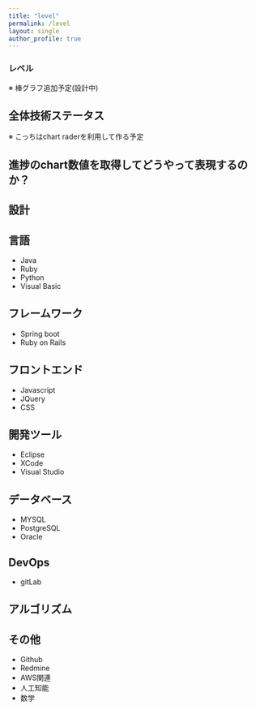 ```yaml
---
title: "level"
permalink: /level
layout: single
author_profile: true
---
```

### レベル
※ 棒グラフ追加予定(設計中)

## 全体技術ステータス
※ こっちはchart raderを利用して作る予定
<div style="width:100%;">
<canvas id="programmer-ability" height="300"></canvas>
</div>

<script>

new Chart(document.getElementById("programmer-ability"), {
    type: 'radar',
    data: {
        labels: ['理解力', '技術力', '集中力', '熱情', '学習力', 'コミュニケーション'],
        datasets: [{
            label: 'シム ウクの能力値',
            data: [
                90,
                80,
                70,
                83,
                90,
                80
            ]
        }]
    }
});
</script>

## 進捗のchart数値を取得してどうやって表現するのか？

## 設計

## 言語
- Java
- Ruby
- Python
- Visual Basic

## フレームワーク
- Spring boot
- Ruby on Rails

## フロントエンド
- Javascript
- JQuery
- CSS

## 開発ツール
- Eclipse
- XCode
- Visual Studio

## データベース
- MYSQL
- PostgreSQL
- Oracle

## DevOps
- gitLab

## アルゴリズム

## その他
- Github
- Redmine
- AWS関連
- 人工知能
- 数学

<div style="width:100%;">
<canvas id="canvas2" height="300"></canvas>
</div>

<script>

new Chart(document.getElementById("canvas2"), {
    type: 'bar',
    data: {
        labels: ['aaaa', 'bbbb', 'cccc', 'dddd', 'eeee', 'ffff', 'gggg', 'hhhh', 'iiii', 'gggg', 'jkkkk'],
        datasets: [{
            label: 'test dataset',
            data: [
                10,
                3,
                30,
                23,
                10,
                5,
                15,
                20,
                13,
                5,
                9
            ],
            borderColor: "rgba(255, 201, 14, 1)",
            backgroundColor: "rgba(255, 201, 14, 0.5)",
            fill: false,
        }]
    },
    options: {
        responsive: true,
        title: {
            display: true,
            text: 'chart test'
        },
        tooltips: {
            mode: 'index',
            intersect: false,
            callbacks: {
                title: function(tooltipItems, data) {
                    return data.labels[tooltipItems[0].datasetIndex];
                }
            }
        },
        hover: {
            mode: 'nearest',
            intersect: true
        },
        scales: {
            xAxes: [{
                display: true,
                scaleLabel: {
                    display: true,
                    labelString: 'x'
                },
                ticks: {
                    autoSkip: false
                }
            }],
            yAxes: [{
                display: true,
                ticks: {
                    suggestedMin: 0,
                },
                scaleLabel: {
                    display: true,
                    labelString: 'y'
                }
            }]
        }
    }
});
</script>
